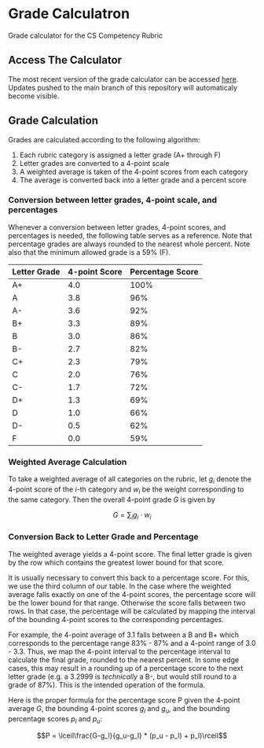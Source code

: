 # Grade Calculatron
Grade calculator for the CS Competency Rubric

## Access The Calculator
The most recent version of the grade calculator can be accessed [here](http://jahatfriends.github.io/Grade-Calculatron).
Updates pushed to the main branch of this repository will automaticaly become visible.

## Grade Calculation
Grades are calculated according to the following algorithm:

1. Each rubric category is assigned a letter grade (A+ through F)
2. Letter grades are converted to a 4-point scale
3. A weighted average is taken of the 4-point scores from each category
4. The average is converted back into a letter grade and a percent score

### Conversion between letter grades, 4-point scale, and percentages
Whenever a conversion between letter grades, 4-point scores, and percentages is needed,
the following table serves as a reference. Note that percentage grades are always rounded
to the nearest whole percent. Note also that the minimum allowed grade is a 59% (F).

| Letter Grade | 4-point Score | Percentage Score |
|--------------|---------------|------------------|
|     A+       | 4.0           | 100%             |
|     A        | 3.8           | 96%              |
|     A-       | 3.6           | 92%              |
|     B+       | 3.3           | 89%              |
|     B        | 3.0           | 86%              |
|     B-       | 2.7           | 82%              |
|     C+       | 2.3           | 79%              |
|     C        | 2.0           | 76%              |
|     C-       | 1.7           | 72%              |
|     D+       | 1.3           | 69%              |
|     D        | 1.0           | 66%              |
|     D-       | 0.5           | 62%              |
|     F        | 0.0           | 59%              |

### Weighted Average Calculation
To take a weighted average of all categories on the rubric, let $g_i$ denote the 4-point score of the $i$-th category
and $w_i$ be the weight corresponding to the same category. Then the overall 4-point grade $G$ is given by 

$$G = \sum_i g_i \cdot w_i $$

### Conversion Back to Letter Grade and Percentage

The weighted average yields a 4-point score. The final letter grade is given by the row which contains the greatest lower bound
for that score.

It is usually necessary to convert this back to a percentage score. For this, we use the third column of our table. In the case
where the weighted average falls exactly on one of the 4-point scores, the percentage score will be the lower bound for that range.
Otherwise the score falls between two rows. In that case, the percentage will be calculated by mapping the interval of the
bounding 4-point scores to the corresponding percentages.

For example, the 4-point average of 3.1 falls between a B and B+ which corresponds to the percentage range 83% - 87% and a 4-point
range of 3.0 - 3.3. Thus, we map the 4-point interval to the percentage interval to calculate the final grade, rounded to the nearest
percent. In some edge cases, this may result in a rounding up of a percentage score to the next letter grade (e.g. a 3.2999 is 
_technically_ a B-, but would still round to a grade of 87%). This is the intended operation of the formula.

Here is the proper formula for the percentage score P given the 4-point average $G$, the bounding 4-point scores $g_l$ and $g_u$,
and the bounding percentage scores $p_l$ and $p_u$:

$$P = \lceil\frac{G-g_l}{g_u-g_l} * (p_u - p_l) + p_l)\rceil$$
